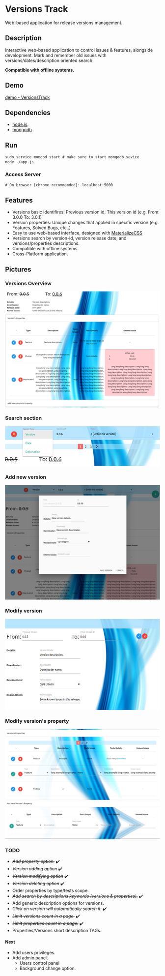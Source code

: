 <!--[![Github All Releases](https://img.shields.io/github/downloads/korelkashri/VersionsTrack/total.svg)]()-->

# Versions Track
Web-based application for release versions management.

## Description
Interactive web-based application to control issues & features, alongside development.
Mark and remember old issues with versions/dates/description oriented search.

**Compatible with offline systems.**

## Demo
[demo - VersionsTrack](https://versions-track.herokuapp.com/)

## Dependencies
* [node.js](https://nodejs.org/en/).
* [mongodb](https://www.mongodb.com/).

## Run
```
sudo service mongod start # make sure to start mongodb sevice
node ./app.js
```

### Access Server
```
# On browser [chrome recommanded]: localhost:5000
```

## Features
* Versions basic identifires: Previous version id, This version id (e.g. From: 3.0.0 To: 3.0.1)
* Version properties: Unique changes that applied in specific version (e.g. Features, Solved Bugs, etc..)
* Easy to use web-based interface, designed with [MaterializeCSS](https://materializecss.com/)
* Versions search by version-id, version release date, and versions/properties descriptions.
* Compatible with offline systems.
* Cross-Platform application.

## Pictures
### Versions Overview
![Version Overview](./docs/images/VersionsTrack-11.png)

### Search section
![Search section](./docs/images/VersionsTrack-12-Search.png)

### Add new version
![Add new version](./docs/images/VersionsTrack-13-NewVersion.png)

### Modify version
![Modify version](./docs/images/VersionsTrack-14-ModifyVersion.png)

### Modify version's property
![Modify version's property](./docs/images/VersionsTrack-15-ModifyProperty.png)

### TODO
* *~~Add property option.~~* :heavy_check_mark:
* *~~Version adding option~~* :heavy_check_mark:
* *~~Version modifying option~~* :heavy_check_mark:
* *~~Version deleting option~~* :heavy_check_mark:
* Order properties by type/tests scope.
* *~~Add search by descriptions keywords (versions & properties).~~* :heavy_check_mark:
* Add generic description options for versions.
* *~~Click on version will automatically search it.~~* :heavy_check_mark:
* *~~Limit versions count in a page.~~* :heavy_check_mark:
* *~~Limit properties count in a page.~~* :heavy_check_mark:
* Properties/Versions short description TAGs.

#### Next
* Add users privileges.
* Add admin panel.
    * Users control panel
    * Background change option.
